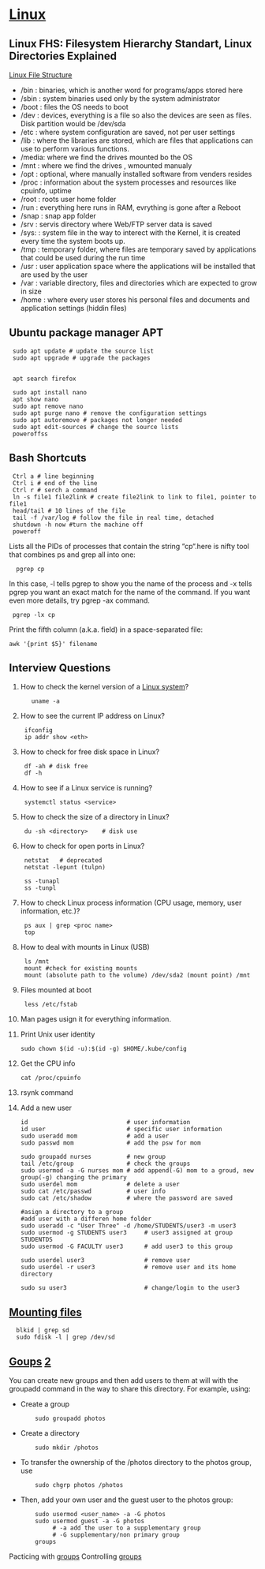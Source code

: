 # [Linux](https://www.youtube.com/channel/UCvA_wgsX6eFAOXI8Rbg_WiQ/playlists)

## Linux FHS: Filesystem Hierarchy Standart, Linux Directories Explained
[Linux File Structure](https://www.youtube.com/watch?v=HbgzrKJvDRw&pbjreload=10)

- /bin  : binaries, which is another word for programs/apps stored here
- /sbin : system binaries used only by the system administrator
- /boot : files the OS needs to boot
- /dev  : devices, everything is a file so also the devices are seen as files. Disk partition would be /dev/sda
- /etc  : where system configuration are saved, not per user settings 
- /lib  : where the libraries are stored, which are files that applications can use to perform various functions.
- /media: where we find the drives mounted bo the OS
- /mnt  : where we find the drives , wmounted manualy
- /opt  : optional, where manually installed software from venders resides
- /proc : information about the system processes and resources like cpuinfo, uptime
- /root : roots user home folder
- /run  : everything here runs in RAM, evrything is gone after a Reboot
- /snap : snap app folder
- /srv  : servis directory where Web/FTP server data is saved
- /sys: : system file in the way to interect with the Kernel, it is created every time the system boots up.
- /tmp  : temporary folder, where files are temporary saved by applications that could be used during the run time
- /usr  : user application space where the applications will be installed that are used by the user
- /var  : variable directory, files and directories which are expected to grow in size
- /home : where every user stores his personal files and documents and application settings (hiddin files)
     
## Ubuntu package manager APT
     
     sudo apt update # update the source list
     sudo apt upgrade # upgrade the packages
     
     
     apt search firefox
     
     sudo apt install nano
     apt show nano
     sudo apt remove nano
     sudo apt purge nano # remove the configuration settings
     sudo apt autoremove # packages not longer needed
     sudo apt edit-sources # change the source lists
     poweroffss


## Bash Shortcuts
     
     Ctrl a # line beginning
     Ctrl i # end of the line
     Ctrl r # serch a command
     ln -s file1 file2link # create file2link to link to file1, pointer to file1
     head/tail # 10 lines of the file
     tail -f /var/log # follow the file in real time, detached
     shutdown -h now #turn the machine off
     poweroff
     
Lists all the PIDs of processes that contain the string “cp“.here is nifty tool that combines ps and grep all into one:
      
      pgrep cp
     
In this case, -l tells pgrep to show you the name of the process and -x tells pgrep you want an exact match for the name of the command. If you want even more details, try pgrep -ax command.
     
     pgrep -lx cp

Print the fifth column (a.k.a. field) in a space-separated file:
    
    awk '{print $5}' filename



## Interview Questions
1) How to check the kernel version of a [Linux system](https://www.youtube.com/watch?v=l0QGLMwR-lY)?
  
          uname -a
    
2) How to see the current IP address on Linux?

        ifconfig
        ip addr show <eth>

3) How to check for free disk space in Linux?

        df -ah # disk free
        df -h
        
4) How to see if a Linux service is running?

        systemctl status <service>

5) How to check the size of a directory in Linux?

        du -sh <directory>    # disk use

6) How to check for open ports in Linux?

        netstat   # deprecated
        netstat -lepunt (tulpn)
        
        ss -tunapl
        ss -tunpl

7) How to check Linux process information (CPU usage, memory, user information, etc.)?

        ps aux | grep <proc name>
        top
        
8) How to deal with mounts in Linux (USB)

        ls /mnt
        mount #check for existing mounts
        mount (absolute path to the volume) /dev/sda2 (mount point) /mnt

9) Files mounted at boot

        less /etc/fstab

9) Man pages usign it for everything information.


10) Print Unix user identity

        sudo chown $(id -u):$(id -g) $HOME/.kube/config
 
11) Get the CPU info
    
        cat /proc/cpuinfo

12) rsynk command


13) Add a new user
     
        id                            # user information
        id user                       # specific user information
        sudo useradd mom              # add a user
        sudo passwd mom               # add the psw for mom
          
        sudo groupadd nurses          # new group
        tail /etc/group               # check the groups
        sudo usermod -a -G nurses mom # add append(-G) mom to a groud, new group(-g) changing the primary
        sudo userdel mom              # delete a user
        sudo cat /etc/passwd          # user info
        sudo cat /etc/shadow          # where the password are saved
        
        #asign a directory to a group
        #add user with a differen home folder
        sudo useradd -c "User Three" -d /home/STUDENTS/user3 -m user3 
        sudo usermod -g STUDENTS user3     # user3 assigned at group STUDENTDS
        sudo usermod -G FACULTY user3      # add user3 to this group
        
        sudo userdel user3                 # remove user
        sudo userdel -r user3              # remove user and its home directory

        sudo su user3                      # change/login to the user3


## [Mounting files](https://linuxize.com/post/how-to-mount-and-unmount-file-systems-in-linux/)

      blkid | grep sd
      sudo fdisk -l | grep /dev/sd

## [Goups](https://www.linux.com/tutorials/users-groups-and-other-linux-beasts/) [2](https://www.linux.com/tutorials/users-groups-and-other-linux-beasts-part-2/)

You can create new groups and then add users to them at will with the groupadd command in the way to share this directory. For example, using:

- Create a group

          sudo groupadd photos 

- Create a directory

          sudo mkdir /photos
          
- To transfer the ownership of the /photos directory to the photos group, use

          sudo chgrp photos /photos

- Then, add your own user and the guest user to the photos group:

          sudo usermod <user_name> -a -G photos
          sudo usermod guest -a -G photos 
               # -a add the user to a supplementary group
               # -G supplementary/non primary group
          groups
          
Pacticing with [groups](https://www.linux.com/tutorials/how-manage-users-groups-linux/)
Controlling [groups](https://www.tecmint.com/set-access-control-lists-acls-and-disk-quotas-for-users-groups/)


















